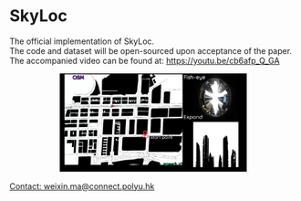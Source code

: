 # SkyLoc

The official implementation of SkyLoc.  
The code and dataset will be open-sourced upon acceptance of the paper.  
The accompanied video can be found at: https://youtu.be/cb6afp_Q_GA  

<center>
<a href="https://youtu.be/cb6afp_Q_GA"><img src="cover.png" width="65%" height="65%" />
 
</center>

 Contact: weixin.ma@connect.polyu.hk
